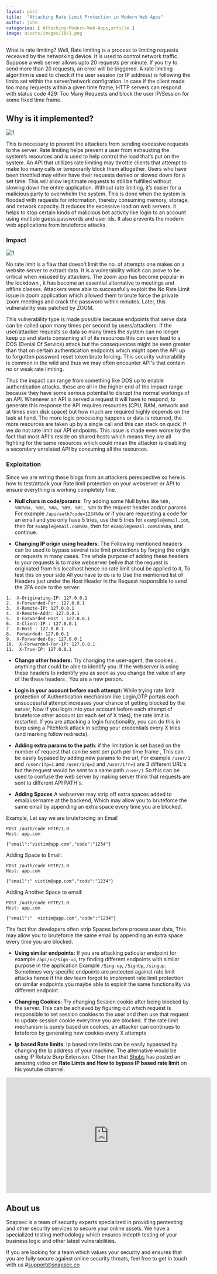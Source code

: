 ```yaml
---
layout: post
title:  "Attacking Rate Limit Protection in Modern Web Apps"
author: john
categories: [ Attacking-Modern-Web-Apps,article ]
image: assets/images/10/1.png
---
```







What is rate limiting? Well, Rate limiting is a process to limiting requests receaved by the networking device. It is used to control network traffic.
Suppose a web server allows upto 20 requests per minute. If you try to send more than 20 requests, an error will be triggered. A rate limiting algorithm is used to check if the user session (or IP address) is following the limits set within the server/network configration. In case if the client made too many requests within a given time frame, HTTP servers can respond with status code 429: Too Many Requests and block the user IP/Session for some fixed time frame.

## Why is it implemented?

![1](/blog/assets/images/10/2.png)


This is necessary to prevent the attackers from sending excessive requests to the server. Rate limiting helps prevent a user from exhausting the system’s resources and is used to help control the load that’s put on the system. An API that utillizes rate limiting may throttle clients that attempt to make too many calls or temporarily block them altogether. Users who have been throttled may either have their requests denied or slowed down for a set time. This will allow legitimate requests to still be fulfilled without slowing down the entire application. Without rate limiting, it’s easier for a malicious party to overwhelm the system. This is done when the system is flooded with requests for information, thereby consuming memory, storage, and network capacity. It reduces the excessive load on web servers. it helps to stop certain kinds of malicious bot activity like login to an account using multiple guess passwords and user ids. It also prevents the modern web applications from bruteforce attacks.


### Impact

![1](/blog/assets/images/10/3.png)


No rate limit is a flaw that doesn’t limit the no. of attempts one makes on a website server to extract data. It is a vulnerability which can prove to be critical when misused by attackers. The zoom app has become popular in the lockdown , it has become an essential alternative to meetings and offline classes. Attackers were able to successfully exploit the No Rate Limit issue in zoom application which allowed them to brute force the private zoom meetings and crack the password within minutes. Later, this vulnerability was patched by ZOOM.

This vulnerability type is made possible because endpoints that serve data can be called upon many times per second by users/attackers. If the user/attacker requests so data so many times the system can no longer keep up and starts consuming all of its resources this can even lead to a DOS (Denial Of Service) attack but the consequences might be even greater than that on certain authentication endpoints which might open the API up to forgotten password reset token brute forcing. This security vulnerability is common in the wild and thus we may often encounter API's that contain no or weak rate limiting.

Thus the impact can range from something like DOS up to enable authentication attacks, these are all in the higher end of the impact range because they have some serious potential to disrupt the normal workings of an API. Whenever an API is served a request it will have to respond, to generate this response the API requires resources (CPU, RAM, network and at times even disk space) but how much are required highly depends on the task at hand. The more logic processing happens or data is returned, the more resources are taken up by a single call and this can stack on quick. If we do not rate limit our API endpoints. This issue is made even worse by the fact that most API's reside on shared hosts which means they are all fighting for the same resources which could mean the attacker is disabling a secondary unrelated API by consuming all the resources.

### Exploitation
Since we are wrting these blogs from an attackers perespective so here is how to test/attack your Rate limit protection on your webserver or API to ensure everything is working completely fine.




- **Null chars in code/params**: Try adding some Null bytes like `%00, %0d%0a, %0d, %0a, %09, %0C, %20` to the request header and/or params. For example `/api/auth?code=1234%0a` or if you are requesting a code for an email and you only have 5 tries, use the 5 tries for `example@email.com`, then for `example@email.com%0a`, then for `example@email.com%0a%0a`, and continue. 


- **Changing IP origin using headers**: The Following mentioned headers can be used to bypass several rate limit protections by forging the origin or requests in many cases. The whole purpose of adding these headers to your requests is to make webserver belive that the request is originated from his localhost hence no rate limit shoul be applied to it, To test this on your side All you have to do is to Use the mentioned list of Headers just under the Host Header in the Request responsible to send the 2FA code to the server:

```
1.  X-Originating-IP: 127.0.0.1
2.  X-Forwarded-For: 127.0.0.1
3.  X-Remote-IP: 127.0.0.1
4.  X-Remote-Addr: 127.0.0.1
5.  X-Forwarded-Host : 127.0.0.1
6.  X-Client-IP : 127.0.0.1
7.  X-Host : 127.0.0.1
8.  Forwarded: 127.0.0.1
9.  X-Forwarded-By: 127.0.0.1
10.  X-Forwarded-For-IP: 127.0.0.1
11.  X-True-IP: 127.0.0.1
```

- **Change other headers:** Try changing the user-agent, the cookies... anything that could be able to identify you. If the webserver is using these headers to indentify you as soon as you change the value of any of the these headers , You are a new person.


- **Login in your account before each attempt:** While trying rate limit protection of Authentication mechanism like Login,OTP portals each unsuccessful attempt increases your chance of getting blocked by the server, Now If you login into your account before each attempt of bruteforce other account (or each set of X tries), the rate limit is restarted. If you are attacking a login functionality, you can do this in burp using a Pitchfork attack in setting your credentials every X tries (and marking follow redirects). 


- **Adding extra params to the path**: if the limitation is set based on the number of request that can be sent per path per time frame , This can be easily bypased by adding new params to the url, For example `/user/1` and `/user/1?p=1` and `/user/1/q=2` and `/user/1?r=3` are 3 different URL's but the request would be sent to a same path `/user/1` So this can be used to confuse the web server by making server think that requests are sent to different API PATH's.


- **Adding Spaces** A webserver may strip off extra spaces added to email/username at the backend, Which may allow you to bruteforce the same email by appending an extra space every time you are blocked.

Example, Let say we are bruteforcing an Email 

```http
POST /auth/code HTTP/1.0
Host: app.com

{"email":"victim@app.com","code":"1234"}
```

Adding Space to Email:


```http
POST /auth/code HTTP/1.0
Host: app.com

{"email":" victim@app.com","code":"1234"}
```
 Adding Another Space to email:
 
 
```http
POST /auth/code HTTP/1.0
Host: app.com

{"email":"  victim@app.com","code":"1234"}
```

The fact that developers often strip Spaces before process user data, This may allow you to bruteforce the same email by appending an extra space every time you are blocked.


- **Using similar endpoints:** If you are attacking paticular endpoint for example `/api/v3/sign-up`,  try finding different endpoints with similar purpose in the application Example `/Sing-up`, `/SignUp`, `/singup`. Sometimes very specific endpoints are protected against rate limit attacks hence if the dev team forgot to implement rate limit protection on similar endpoints you maybe able to exploit the same functionality via different endpoint.


- **Changing Cookies**: Try changing Session cookie after being blocked by the server. This can be achieved by figuring out which request is responsible to set session cookies to the user and then use that request to update session cookie everytime you are blocked. If the rate limit mechanism is purely based on cookies, an attacker can continues to brteforce by generating new cookies every X attempts

- __Ip based Rate limits__: Ip based rate limits can be easily bypassed by changing the Ip address of your machine. The alternative would be using IP Rotate Burp Extension. Other than that [Shubs](https://twitter.com/infosec_au) has posted an amazing video on __Rate Limts and How to bypass IP based rate limit__ on his youtube channel.

<iframe width="560" height="315" src="https://www.youtube.com/embed/it_V3ig1_4o" title="YouTube video player" frameborder="0" allow="accelerometer; autoplay; clipboard-write; encrypted-media; gyroscope; picture-in-picture" allowfullscreen></iframe>



## About us

Snapsec is a team of security experts specialized in providing pentesting and other security services to secure your online assets. We have a specialized testing methodology which ensures indepth testing of your business logic and other latest vulnerabilities. 

 If you are looking for a team which values your security and ensures that you are fully secure against online security threats, feel free to get in touch with us #[support@snapsec.co](mailto:support@snapsec.co)
